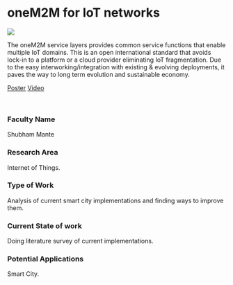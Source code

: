 # oneM2M for IoT networks

![](https://i.imgur.com/q5bitzV.png)

The oneM2M service layers provides common service functions that enable multiple IoT domains. This is an open international standard that avoids lock-in to a platform or a cloud provider eliminating IoT fragmentation. Due to the easy interworking/integration with existing & evolving deployments, it paves the way to long term evolution and sustainable economy.

[Poster](03.%20oneM2M%20for%20IoT%20networks.pdf)
[Video](https://youtu.be/bk4OEXTeoKE)

<br>


### Faculty Name

Shubham Mante


### Research Area

Internet of Things.


### Type of Work

Analysis of current smart city implementations and finding ways to improve them.


### Current State of work

Doing literature survey of current implementations.


### Potential Applications

Smart City.
